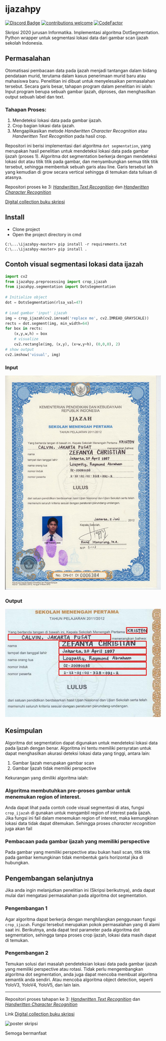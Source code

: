 # ijazahpy
[![Discord Badge](https://discordapp.com/api/guilds/458296099049046018/embed.png)](https://discord.gg/Y8sB4ay)
[![contributions welcome](https://img.shields.io/badge/contributions-welcome-brightgreen.svg?style=flat)](https://github.com/madeyoga/ijazahpy/pulls)
[![CodeFactor](https://www.codefactor.io/repository/github/madeyoga/ijazahpy/badge)](https://www.codefactor.io/repository/github/madeyoga/ijazahpy)

Skripsi 2020 jurusan Informatika. Implementasi algoritma DotSegmentation. Python wrapper untuk segmentasi lokasi data dari gambar scan ijazah sekolah Indonesia.

## Permasalahan
Otomatisasi pembacaan data pada ijazah menjadi tantangan dalam bidang pendataan murid, terutama dalam kasus penerimaan murid baru atau mahasiswa baru. Penelitian ini dibuat untuk menyelesaikan permasalahan tersebut. Secara garis besar, tahapan program dalam penelitian ini ialah: Input program berupa sebuah gambar ijazah, diproses, dan menghasilkan output sebuah label dan text.

### Tahapan Proses:
1. Mendeteksi lokasi data pada gambar ijazah.
2. Crop bagian lokasi data ijazah.
3. Mengaplikasikan metode _Handwritten Character Recognition_ atau _Handwritten Text Recognition_ pada hasil crop. 

Repositori ini berisi implementasi dari algoritma `dot segmentation`, yang merupakan hasil penelitian untuk mendeteksi lokasi data pada gambar ijazah (proses 1).
Algoritma dot segmentation berkerja dengan mendeteksi lokasi dot atau titik titik pada gambar, dan menyambungkan semua titik titik tersebut, sehingga membentuk sebuah garis atau line. Garis tersebut lah yang kemudian di grow secara vertical sehingga di temukan data tulisan di atasnya.

Repositori proses ke 3: _[Handwritten Text Recognition](https://github.com/madeyoga/Handwritten-Text-Recognition)_ dan _[Handwritten Character Recognition](https://github.com/madeyoga/EMNIST-CNN)_

[Digital collection buku skripsi](https://dewey.petra.ac.id/catalog/digital/detail?id=48502)

## Install
- Clone project
- Open the project directory in cmd
```
C:\...\ijazahpy-master> pip install -r requirements.txt
C:\...\ijazahpy-master> pip install .
```

## Contoh visual segmentasi lokasi data ijazah
```python
import cv2
from ijazahpy.preprocessing import crop_ijazah
from ijazahpy.segmentation import DotsSegmentation

# Initialize object
dot = DotsSegmentation(rlsa_val=47)

# Load gambar 'input' ijazah
img = crop_ijazah(cv2.imread('replace me', cv2.IMREAD_GRAYSCALE))
rects = dot.segment(img, min_width=64)
for box in rects:
    (x,y,w,h) = box
    # visualize
    cv2.rectangle(img, (x,y), (x+w,y+h), (0,0,0), 2)
# show output
cv2.imshow('visual', img)
```

### Input 
![input_image](https://github.com/madeyoga/ijazahpy/blob/master/output/Input.jpg)
### Output
![output_image](https://github.com/madeyoga/ijazahpy/blob/master/output/Output.jpg)

## Kesimpulan
Algoritma dot segmentation dapat digunakan untuk mendeteksi lokasi data pada Ijazah dengan benar. Algoritma ini tentu memiliki persyratan untuk dapat menghasilkan akurasi deteksi lokasi data yang tinggi, antara lain: 

1. Gambar Ijazah merupakan gambar scan
2. Gambar Ijazah tidak memiliki perspective

Kekurangan yang dimiliki algoritma ialah:

### Algoritma membutuhkan pre-proses gambar untuk menemukan region of interest. 

Anda dapat lihat pada contoh code visual segmentasi di atas, fungsi `crop_ijazah` di gunakan untuk mengambil region of interest pada ijazah. Jika fungsi ini fail dalam menemukan region of interest, maka kemungkinan lokasi data tidak dapat ditemukan. Sehingga proses _character recognition_ juga akan fail

### Pembacaan pada gambar ijazah yang memiliki perspective

Pada gambar yang memiliki perspective atau bukan hasil scan, titik titik pada gambar kemungkinan tidak membentuk garis horizontal jika di hubungkan.

## Pengembangan selanjutnya

Jika anda ingin melanjutkan penelitian ini (Skripsi berikutnya), anda dapat mulai dari mengatasi permasalahan pada algoritma dot segmentation. 

### Pengembangan 1

Agar algoritma dapat berkerja dengan menghilangkan penggunaan fungsi `crop_ijazah`. Fungsi tersebut merupakan pokok permasalahan yang di alami saat ini. Berikutnya, anda dapat test parameter pada algoritma dot segmentation, sehingga tanpa proses crop ijazah, lokasi data masih dapat di temukan.

### Pengembangan 2

Temukan solusi dari masalah pendeteksian lokasi data pada gambar ijazah yang memiliki perspective atau rotasi. Tidak perlu mengembangkan algoritma dot segmentation, anda juga dapat mencoba membuat algoritma semantik anda sendiri. Atau mencoba algoritma object detection, seperti YoloV3, YoloV4, YoloV5, dan lain lain.


--------------------------------
Repositori proses tahapan ke 3: _[Handwritten Text Recognition](https://github.com/madeyoga/Handwritten-Text-Recognition)_ dan _[Handwritten Character Recognition](https://github.com/madeyoga/EMNIST-CNN)_

Link [Digital collection buku skripsi](https://dewey.petra.ac.id/catalog/digital/detail?id=48502)

![poster skripsi](https://dewey.petra.ac.id/catalog/digital/cover-preview?id=48502)

Semoga bermanfaat 
